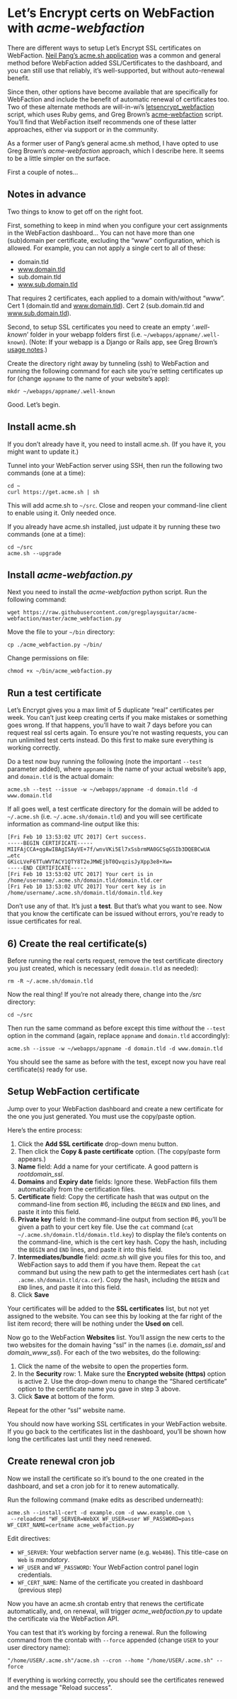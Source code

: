 # Let’s Encrypt certs on WebFaction with _acme-webfaction_

There are different ways to setup Let’s Encrypt SSL certificates on WebFaction. [Neil Pang’s acme.sh application](https://github.com/content-strategy-forum/csf-docs/blob/master/Administrators/WebFaction/creating-ssl-certs-on-webfaction.md) was a common and general method before WebFaction added SSL/Certificates to the dashboard, and you can still use that reliably, it’s well-supported, but without auto-renewal benefit. 

Since then, other options have become available that are specifically for WebFaction and include the benefit of automatic renewal of certificates too. Two of these alternate methods are will-in-wi’s [letsencrypt_webfaction](https://github.com/will-in-wi/letsencrypt-webfaction) script, which uses Ruby gems, and Greg Brown’s [acme-webfaction](https://github.com/gregplaysguitar/acme-webfaction) script. You’ll find that WebFaction itself recommends one of these latter approaches, either via support or in the community.

As a former user of Pang’s general acme.sh method, I have opted to use Greg Brown’s _acme-webfaction_ approach, which I describe here. It seems to be a little simpler on the surface.

First a couple of notes…

## Notes in advance

Two things to know to get off on the right foot.

First, something to keep in mind when you configure your cert assignments in the WebFaction dashboard… You can not have more than one (sub)domain per certificate, excluding the “www” configuration, which is allowed. For example, you can not apply a single cert to all of these:

- domain.tld
- www.domain.tld
- sub.domain.tld
- www.sub.domain.tld

That requires 2 certificates, each applied to a domain with/without “www”. Cert 1 (domain.tld and www.domain.tld). Cert 2 (sub.domain.tld and www.sub.domain.tld).

Second, to setup SSL certificates you need to create an empty ‘_.well-known_’ folder in your webapp folders first (i.e. `~/webapps/appname/.well-known`). (Note: If your webapp is a Django or Rails app, see Greg Brown’s [usage notes](https://github.com/gregplaysguitar/acme-webfaction#usage).)

Create the directory right away by tunneling (ssh) to WebFaction and running the following command for each site you’re setting certificates up for (change `appname` to the name of your website’s app):

```
mkdr ~/webapps/appname/.well-known
```

Good. Let’s begin.

## Install acme.sh

If you don’t already have it, you need to install acme.sh. (If you have it, you might want to update it.) 

Tunnel into your WebFaction server using SSH, then run the following two commands (one at a time):

```
cd ~
curl https://get.acme.sh | sh
```

This will add acme.sh to `~/src`. Close and reopen your command-line client to enable using it. Only needed once.

If you already have acme.sh installed, just udpate it by running these two commands (one at a time):

```
cd ~/src
acme.sh --upgrade
```

## Install _acme-webfaction.py_

Next you need to install the _acme-webfaction_ python script. Run the following command:

```
wget https://raw.githubusercontent.com/gregplaysguitar/acme-webfaction/master/acme_webfaction.py
```

Move the file to your `~/bin` directory:

```
cp ./acme_webfaction.py ~/bin/
```

Change permissions on file:

```
chmod +x ~/bin/acme_webfaction.py
```

## Run a test certificate

Let’s Encrypt gives you a max limit of 5 duplicate “real” certificates per week. You can’t just keep creating certs if you make mistakes or something goes wrong. If that happens, you’ll have to wait 7 days before you can request real ssl certs again. To ensure you’re not wasting requests, you can run unlimited test certs instead. Do this first to make sure everything is working correctly. 

Do a test now buy running the following (note the important `--test` parameter added), where `appname` is the name of your actual website’s app, and `domain.tld` is the actual domain:

```
acme.sh --test --issue -w ~/webapps/appname -d domain.tld -d www.domain.tld
``` 

If all goes well, a test certficate directory for the domain will be added to `~/.acme.sh` (i.e. `~/.acme.sh/domain.tld`) and you will see certificate information as command-line output like this:

```
[Fri Feb 10 13:53:02 UTC 2017] Cert success.
-----BEGIN CERTIFICATE-----
MIIFAjCCA+qgAwIBAgISAyVE+7f/wnvVKi5El7xSsbrmMA0GCSqGSIb3DQEBCwUA
…etc
GKicLVeF6TTuWVTACY1QTY8T2eJMWEjbT0QvqzisJyXpp3e8+Xw=
-----END CERTIFICATE-----
[Fri Feb 10 13:53:02 UTC 2017] Your cert is in  /home/username/.acme.sh/domain.tld/domain.tld.cer 
[Fri Feb 10 13:53:02 UTC 2017] Your cert key is in  /home/username/.acme.sh/domain.tld/domain.tld.key
```

Don’t use any of that. It’s just a **test**. But that’s what you want to see. Now that you know the certificate can be issued without errors, you're ready to issue certificates for real.

## 6) Create the real certificate(s)

Before running the real certs request, remove the test certificate directory you just created, which is necessary (edit `domain.tld` as needed):

```
rm -R ~/.acme.sh/domain.tld
``` 

Now the real thing! If you’re not already there, change into the _/src_ directory:

```
cd ~/src
```

Then run the same command as before except this time _without_ the `--test` option in the command (again, replace `appname` and `domain.tld` accordingly):

```
acme.sh --issue -w ~/webapps/appname -d domain.tld -d www.domain.tld
```

You should see the same as before with the test, except now you have real certificate(s) ready for use.

## Setup WebFaction certificate

Jump over to your WebFaction dashboard and create a new certificate for the one you just generated. You must use the copy/paste option. 

Here’s the entire process:

1. Click the **Add SSL certificate** drop-down menu button.
2. Then click the **Copy & paste certificate** option. (The copy/paste form appears.)
3. **Name** field: Add a name for your certificate. A good pattern is _rootdomain_ssl_.
4. **Domains** and **Expiry date** fields: Ignore these. WebFaction fills them automatically from the certification files.
5. **Certificate** field: Copy the certificate hash that was output on the command-line from section #6, including the `BEGIN` and `END` lines, and paste it into this field.
6. **Private key** field: In the command-line output from section #6, you’ll be given a path to your cert key file. Use the `cat` command (`cat ~/.acme.sh/domain.tld/domain.tld.key`) to display the file’s contents on the command-line, which is the cert key hash. Copy the hash, including the `BEGIN` and `END` lines, and paste it into this field.
7. **Intermediates/bundle** field: _acme.sh_ will give you files for this too, and WebFaction says to add them if you have them. Repeat the `cat` command but using the new path to get the intermediates cert hash (`cat .acme.sh/domain.tld/ca.cer`). Copy the hash, including the `BEGIN` and `END` lines, and paste it into this field.
8. Click **Save**

Your certificates will be added to the **SSL certificates** list, but not yet assigned to the website. You can see this by looking at the far right of the list item record; there will be nothing under the **Used on** cell.

Now go to the WebFaction **Websites** list. You’ll assign the new certs to the two websites for the domain having “ssl” in the names (i.e. _domain_ssl_ and _domain_www_ssl_). For each of the two websites, do the following:

1. Click the name of the website to open the properties form.
2. In the **Security** row:
		1. Make sure the **Encrypted website (https)** option is active
		2. Use the drop-down menu to change the “Shared certificate” option to the certificate name you gave in step 3 above.
3. Click **Save** at bottom of the form.

Repeat for the other “ssl” website name.

You should now have working SSL certificates in your WebFaction website. If you go back to the certificates list in the dashboard, you’ll be shown how long the certificates last until they need renewed.

## Create renewal cron job

Now we install the certificate so it’s bound to the one created in the dashboard, and set a cron job for it to renew automatically.

Run the following command (make edits as described underneath):

```
acme.sh --install-cert -d example.com -d www.example.com \
 --reloadcmd "WF_SERVER=WebXX WF_USER=user WF_PASSWORD=pass WF_CERT_NAME=certname acme_webfaction.py
```

Edit directives:

* `WF_SERVER`: Your webfaction server name (e.g. `Web486`). This title-case on `Web` is _mandatory_.
* `WF_USER` and `WF_PASSWORD`: Your WebFaction control panel login credentials.
* `WF_CERT_NAME`: Name of the certificate you created in dashboard (previous step)

Now you have an acme.sh crontab entry that renews the certificate automatically, and, on renewal, will trigger _acme_webfaction.py_ to update the certificate via the WebFaction API.

You can test that it’s working by forcing a renewal. Run the following command from the crontab with `--force` appended (change `USER` to your user directory name):

```
"/home/USER/.acme.sh"/acme.sh --cron --home "/home/USER/.acme.sh" --force
```

If everything is working correctly, you should see the certificates renewed and the message "Reload success".